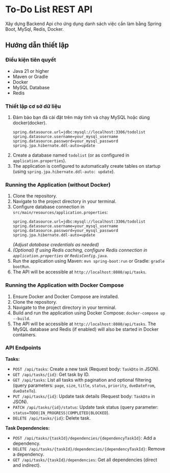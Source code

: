 # To-Do List REST API

Xây dựng Backend Api cho ứng dụng danh sách việc cần làm bằng Spring Boot, MySql, Redis, Docker.

## Hướng dẫn thiết lập

### Điều kiện tiên quyết

*   Java 21 or higher
*   Maven or Gradle
*   Docker
*   MySQL Database
*   Redis

### Thiết lập cơ sở dữ liệu

1.  Đảm bảo bạn đã cài đặt trên máy tính và chạy MySQL hoặc dùng docker(docker).
    ```properties
    spring.datasource.url=jdbc:mysql://localhost:3306/todolist
    spring.datasource.username=your_mysql_username
    spring.datasource.password=your_mysql_password
    spring.jpa.hibernate.ddl-auto=update
    ```
2.  Create a database named `todolist` (or as configured in `application.properties`).
3.  The application is configured to automatically create tables on startup (using `spring.jpa.hibernate.ddl-auto: update`).

### Running the Application (without Docker)

1.  Clone the repository.
2.  Navigate to the project directory in your terminal.
3.  Configure database connection in `src/main/resources/application.properties`:
    ```properties
    spring.datasource.url=jdbc:mysql://localhost:3306/todolist
    spring.datasource.username=your_mysql_username
    spring.datasource.password=your_mysql_password
    spring.jpa.hibernate.ddl-auto=update
    ```
    *(Adjust database credentials as needed)*
4.  *(Optional) If using Redis caching, configure Redis connection in `application.properties` or `RedisConfig.java`.*
5.  Run the application using Maven: `mvn spring-boot:run` or Gradle: `gradle bootRun`.
6.  The API will be accessible at `http://localhost:8080/api/tasks`.

### Running the Application with Docker Compose

1.  Ensure Docker and Docker Compose are installed.
2.  Clone the repository.
3.  Navigate to the project directory in your terminal.
4.  Build and run the application using Docker Compose: `docker-compose up --build`.
5.  The API will be accessible at `http://localhost:8080/api/tasks`. The MySQL database and Redis (if enabled) will also be started in Docker containers.

### API Endpoints

**Tasks:**

*   `POST /api/tasks`: Create a new task (Request body: `TaskDto` in JSON).
*   `GET /api/tasks/{id}`: Get task by ID.
*   `GET /api/tasks`: List all tasks with pagination and optional filtering (query parameters: `page`, `size`, `title`, `status`, `priority`, `dueDateFrom`, `dueDateTo`).
*   `PUT /api/tasks/{id}`: Update task details (Request body: `TaskDto` in JSON).
*   `PATCH /api/tasks/{id}/status`: Update task status (query parameter: `status=TODO|IN_PROGRESS|COMPLETED|BLOCKED`).
*   `DELETE /api/tasks/{id}`: Delete task.

**Task Dependencies:**

*   `POST /api/tasks/{taskId}/dependencies/{dependencyTaskId}`: Add a dependency.
*   `DELETE /api/tasks/{taskId}/dependencies/{dependencyTaskId}`: Remove a dependency.
*   `GET /api/tasks/{taskId}/dependencies`: Get all dependencies (direct and indirect).

